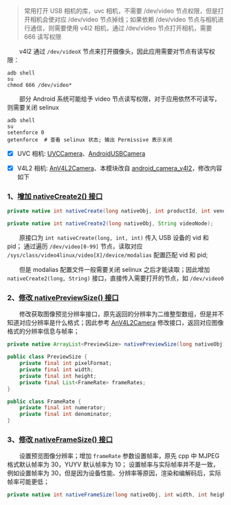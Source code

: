 > 常用打开 USB 相机的库，uvc 相机，不需要 /dev/video 节点权限，但是打开相机会使对应 /dev/video 节点掉线；如果依赖 /dev/video 节点与相机进行通信，则需要使用 v4l2 相机，通过 /dev/video 节点打开相机，需要 666 读写权限

&emsp;&emsp;v4l2 通过 `/dev/videoX` 节点来打开摄像头，因此应用需要对节点有读写权限：

~~~shell
adb shell
su
chmod 666 /dev/video*
~~~

&emsp;&emsp;部分 Android 系统可能给予 video 节点读写权限，对于应用依然不可读写，则需要关闭 selinux

~~~
adb shell
su
setenforce 0
getenforce  # 查看 selinux 状态; 输出 Permissive 表示关闭
~~~
- [x] UVC 相机: [UVCCamera](https://github.com/saki4510t/UVCCamera)、[AndroidUSBCamera](https://github.com/jiangdongguo/AndroidUSBCamera)
- [x] V4L2 相机: [AnV4L2Camera](https://github.com/yizhongliu/AnV4L2Camera)、本模块改自 [android_camera_v4l2](https://github.com/shengjunhu/android_camera_v4l2)，修改内容如下


### 1、[增加 nativeCreate2() 接口](./src/main/java/com/hsj/camera/CameraAPI.java)

~~~java
private native int nativeCreate(long nativeObj, int productId, int vendorId);

private native int nativeCreate2(long nativeObj, String videoNode);
~~~

&emsp;&emsp;原接口为 `int nativeCreate(long, int, int)` 传入 USB 设备的 vid 和 pid；
通过遍历 `/dev/video[0-99]` 节点，读取对应 `/sys/class/video4linux/video[X]/device/modalias` 配置匹配 vid 和 pid;

&emsp;&emsp;但是 modalias 配置文件一般需要关闭 selinux 之后才能读取；因此增加 `nativeCreate2(long, String)` 接口，直接传入需要打开的节点，如 `/dev/video0`


### 2、[修改 nativePreviewSize() 接口](./src/main/java/com/hsj/camera/CameraAPI.java)

&emsp;&emsp;修改获取图像预览分辨率接口，原先返回的分辨率为二维整型数组，但是并不知道对应分辨率是什么格式；因此参考 [AnV4L2Camera](https://github.com/yizhongliu/AnV4L2Camera) 修改接口，返回对应图像格式的分辨率信息与帧率；

~~~java
private native ArrayList<PreviewSize> nativePreviewSize(long nativeObj);

public class PreviewSize {
    private final int pixelFormat;
    private final int width;
    private final int height;
    private final List<FrameRate> frameRates;
}

public class FrameRate {
    private final int numerator;
    private final int denominator;
}
~~~

### 3、[修改 nativeFrameSize() 接口](./src/main/java/com/hsj/camera/CameraAPI.java)

&emsp;&emsp;设置预览图像分辨率；增加 `frameRate` 参数设置帧率，原先 cpp 中 MJPEG 格式默认帧率为 30，YUYV 默认帧率为 10；
设置帧率与实际帧率并不是一致，例如设置帧率为 30，但是因为设备性能、分辨率等原因，渲染和编解码后，实际帧率可能更低；

~~~java
private native int nativeFrameSize(long nativeObj, int width, int height, int pixelFormat, int frameRate);
~~~